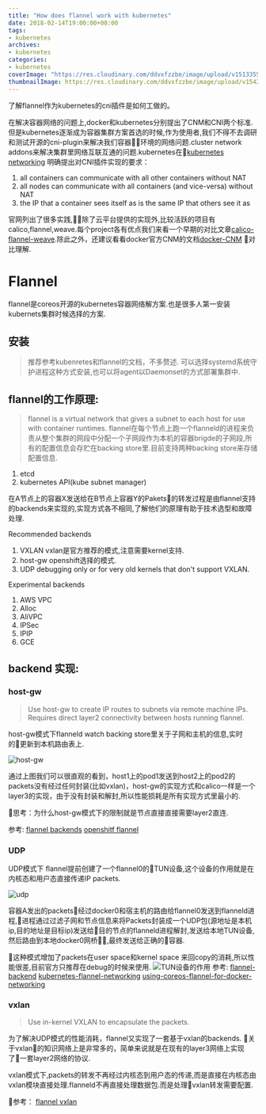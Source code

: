 ```yaml
---
title: "How does flannel work with kubernetes"
date: 2018-02-14T19:00:00+08:00
tags:
- kubernetes
archives:
- kubernetes
categories:
- kubernetes
coverImage: "https://res.cloudinary.com/ddvxfzzbe/image/upload/v1513355392/ChMkJ1f8ljWIBAmcAA-gWT6p-0oAAWzegGSHVwAD6Bx012_telyks.jpg"
thumbnailImage: https://res.cloudinary.com/ddvxfzzbe/image/upload/v1542166535/images_szcbux.png
---
```


了解flannel作为kubernetes的cni插件是如何工做的。
<!--more-->

在解决容器网络的问题上,docker和kubernetes分别提出了CNM和CNI两个标准.但是kubernetes逐渐成为容器集群方案首选的时候,作为使用者,我们不得不去调研和测试开源的cni-plugin来解决我们容器环境的网络问题.cluster network addons来解决集群里网络互联互通的问题.kubernetes在[kubernetes networking](https://kubernetes.io/docs/concepts/cluster-administration/networking/) 明确提出对CNI插件实现的要求：
1. all containers can communicate with all other containers without NAT
2. all nodes can communicate with all containers (and vice-versa) without NAT
3. the IP that a container sees itself as is the same IP that others see it as

官网列出了很多实践,除了云平台提供的实现外,比较活跃的项目有calico,flannel,weave.每个project各有优点我们来看一个早期的对比文章[calico-flannel-weave](http://chunqi.li/2015/11/15/Battlefield-Calico-Flannel-Weave-and-Docker-Overlay-Network/).除此之外，还建议看看docker官方CNM的文档[docker-CNM](https://success.docker.com/article/networking)
对比理解.

# Flannel
flannel是coreos开源的kubernetes容器网络解方案.也是很多人第一安装kubernets集群时候选择的方案.

## 安装
>   推荐参考kubenretes和flannel的文档，不多赘述.
可以选择systemd系统守护进程这种方式安装,也可以将agent以Daemonset的方式部署集群中.

## flannel的工作原理:
>   flannel is a virtual network that gives a subnet to each host for use with container runtimes.
flannel在每个节点上跑一个flanneld的进程来负责从整个集群的网段中分配一个子网段作为本机的容器brigde的子网段,所有的配置信息会存贮在backing store里.目前支持两种backing store来存储配置信息.
1. etcd
2. kubernetes API(kube subnet manager)

在A节点上的容器X发送给在B节点上容器Y的Pakets的转发过程是由flannel支持的backends来实现的,实现方式各不相同,了解他们的原理有助于技术选型和故障处理.

Recommended backends
1. VXLAN      vxlan是官方推荐的模式,注意需要kernel支持.
2. host-gw    openshift选择的模式.
3. UDP        debugging only or for very old kernels that don't support VXLAN.

Experimental backends
1. AWS VPC
2. Alloc
3. AliVPC
4. IPSec
5. IPIP
6. GCE

## backend 实现:

### host-gw
> Use host-gw to create IP routes to subnets via remote machine IPs. Requires direct layer2 connectivity between hosts running flannel.

host-gw模式下flanneld watch backing store里关于子网和主机的信息,实时的更新到本机路由表上.

![host-gw](https://photos.app.goo.gl/8SYTGDj6C46UY6GZA)

通过上图我们可以很直观的看到，host1上的pod1发送到host2上的pod2的packets没有经过任何封装(比如vxlan)，host-gw的实现方式和calico一样是一个layer3的实现，由于没有封装和解封,所以性能损耗是所有实现方式里最小的.

思考：为什么host-gw模式下的限制就是节点直接直接需要layer2直连. 

参考:
[flannel backends](https://github.com/coreos/flannel/blob/master/Documentation/backends.md)
[openshitf flannel](https://docs.openshift.com/container-platform/3.4/architecture/additional_concepts/flannel.html)

### UDP
UDP模式下
flannel提前创建了一个flannel0的TUN设备,这个设备的作用就是在内核态和用户态直接传递IP packets.

![udp](https://photos.app.goo.gl/DVVqiSUhQSFrs96o7)

容器A发出的packets经过docker0和宿主机的路由给flannel0发送到flanneld进程,进程通过过滤子网和节点信息来将Packets封装成一个UDP包(源地址是本机ip,目的地址是目标ip)发送给目的节点的flanneld进程解封,发送给本地TUN设备,然后路由到本地docker0网桥,最终发送给正确的容器.

这种模式增加了packets在user space和kernel space 来回copy的消耗,所以性能很差,目前官方只推荐在debug的时候来使用.
![TUN设备的作用](https://photos.app.goo.gl/FndVYFRxses2MaaD9)
参考:
[flannel-backend](https://github.com/coreos/flannel/blob/master/Documentation/backends.md)
[kubernetes-flannel-networking](https://blog.laputa.io/kubernetes-flannel-networking-6a1cb1f8ec7c)
[using-coreos-flannel-for-docker-networking](https://www.slideshare.net/lorispack/using-coreos-flannel-for-docker-networking)

### vxlan
> Use in-kernel VXLAN to encapsulate the packets.

为了解决UDP模式的性能消耗，flannel又实现了一套基于vxlan的backends.
关于vxlan的知识网络上是非常多的，简单来说就是在现有的layer3网络上实现了一套layer2网络的协议.

vxlan模式下,packets的转发不再经过内核态到用户态的传递,而是直接在内核态由vxlan模块直接处理.flanneld不再直接处理数据包.而是处理vxlan转发需要配置.

参考：
[flannel vxlan](https://www.sdnlab.com/21143.html)
